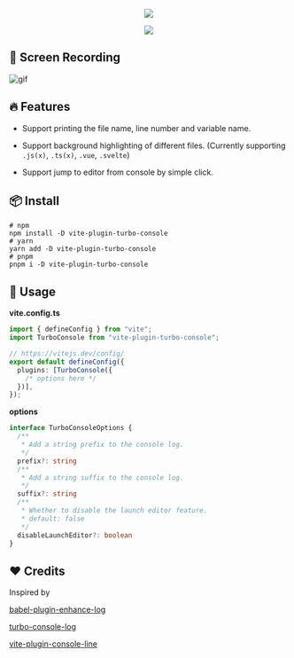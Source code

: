 <p align='center'>
  <img src="https://cdn.jsdelivr.net/gh/yuyinws/static@master/2023/11/upgit_20231101_1698841113.png" >
</p>

<p align='center'>
<a href="https://cdn.jsdelivr.net/gh/yuyinws/static@master/2023/11/upgit_20231101_1698841113.png">
<img src="https://img.shields.io/npm/v/vite-plugin-turbo-console?color=a1b858&label=">
</a>
</p>

## 🎥 Screen Recording

![gif](https://cdn.jsdelivr.net/gh/yuyinws/static@master/2023/11/upgit_20231101_1698844263.gif)

## 🔥 Features

- Support printing the file name, line number and variable name.

- Support background highlighting of different files. (Currently supporting `.js(x)`, `.ts(x)`, `.vue`, `.svelte`)

- Support jump to editor from console by simple click.

## 📦 Install

```shell
# npm
npm install -D vite-plugin-turbo-console
# yarn
yarn add -D vite-plugin-turbo-console
# pnpm
pnpm i -D vite-plugin-turbo-console
```

## 🦄 Usage

**vite.config.ts**

```ts
import { defineConfig } from "vite";
import TurboConsole from "vite-plugin-turbo-console";

// https://vitejs.dev/config/
export default defineConfig({
  plugins: [TurboConsole({
    /* options here */
  })],
});
```
**options**
```ts
interface TurboConsoleOptions {
  /**
   * Add a string prefix to the console log.
   */
  prefix?: string
  /**
   * Add a string suffix to the console log.
   */
  suffix?: string
  /**
   * Whether to disable the launch editor feature.
   * default: false
   */
  disableLaunchEditor?: boolean
}
```

## ❤️ Credits
Inspired by 

[babel-plugin-enhance-log](https://github.com/baozouai/babel-plugin-enhance-log)

 [turbo-console-log](https://github.com/Chakroun-Anas/turbo-console-log)

[vite-plugin-console-line](https://github.com/lq9958/vite-plugin-console-line)
